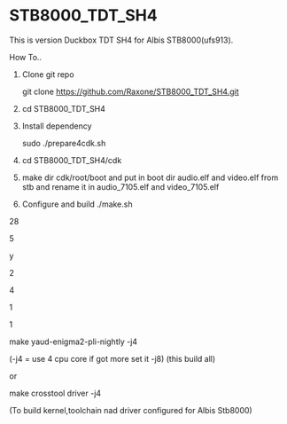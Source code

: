 # STB8000_TDT_SH4
This is version Duckbox TDT SH4 for Albis STB8000(ufs913).

How To..
1. Clone git repo

    git clone https://github.com/Raxone/STB8000_TDT_SH4.git

2. cd STB8000_TDT_SH4

3. Install dependency
    
    sudo ./prepare4cdk.sh 

4. cd STB8000_TDT_SH4/cdk

5. make dir cdk/root/boot and put in boot dir audio.elf and video.elf from stb and rename it in audio_7105.elf and video_7105.elf

6. Configure and build
    ./make.sh

28

5

y

2

4

1

1

make yaud-enigma2-pli-nightly -j4

(-j4 = use 4 cpu core if got more set it -j8)
(this build all)

or

make crosstool driver -j4

(To build kernel,toolchain nad driver configured for Albis Stb8000)

